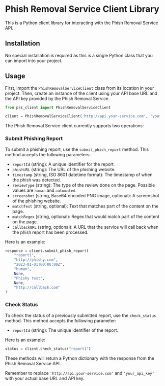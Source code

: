 # Phish Removal Service Client Library

This is a Python client library for interacting with the Phish Removal Service API. 

## Installation

No special installation is required as this is a single Python class that you can import into your project.

## Usage

First, import the `PhishRemovalServiceClient` class from its location in your project. Then, create an instance of the client using your API base URL and the API key provided by the Phish Removal Service. 

```python
from prs_client import PhishRemovalServiceClient

client = PhishRemovalServiceClient('http://api.your-service.com', 'your_api_key')
```

The Phish Removal Service client currently supports two operations:

### Submit Phishing Report

To submit a phishing report, use the `submit_phish_report` method. This method accepts the following parameters:

- `reportId` (string): A unique identifier for the report.
- `phishURL` (string): The URL of the phishing website.
- `timestamp` (string, ISO 8601 datetime format): The timestamp of when the phish was detected.
- `reviewType` (string): The type of the review done on the page. Possible values are `human` and `automated`.
- `screenshot` (string, Base64 encoded PNG image, optional): A screenshot of the phishing website.
- `matchText` (string, optional): Text that matches part of the content on the page.
- `matchRegex` (string, optional): Regex that would match part of the content on the page.
- `callbackURL` (string, optional): A URL that the service will call back when the phish report has been processed.

Here is an example:

```python
response = client.submit_phish_report(
    "report1", 
    "http://phishy.com", 
    "2023-01-01T00:00:00Z", 
    "human", 
    None, 
    "Phishy text", 
    None, 
    "http://callback.com"
)
```

### Check Status

To check the status of a previously submitted report, use the `check_status` method. This method accepts the following parameter:

- `reportId` (string): The unique identifier of the report.

Here is an example:

```python
status = client.check_status("report1")
```

These methods will return a Python dictionary with the response from the Phish Removal Service API.

Remember to replace `'http://api.your-service.com'` and `'your_api_key'` with your actual base URL and API key.